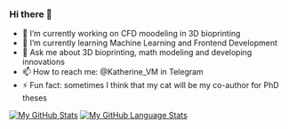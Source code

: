 ### Hi there 👋

- 🔭 I’m currently working on CFD moodeling in 3D bioprinting
- 🌱 I’m currently learning Machine Learning and Frontend Development
- 💬 Ask me about 3D bioprinting, math modeling and developing innovations
- 📫 How to reach me: @Katherine_VM in Telegram
- ⚡ Fun fact: sometimes I think that my cat will be my co-author for PhD theses

<!--
**KatVil/katvil** is a ✨ _special_ ✨ repository because its `README.md` (this file) appears on your GitHub profile.

Here are some ideas to get you started:

- 🔭 I’m currently working on ...
- 🌱 I’m currently learning ...
- 👯 I’m looking to collaborate on ...
- 🤔 I’m looking for help with ...
- 💬 Ask me about ...
- 📫 How to reach me: ...
- 😄 Pronouns: ...
- ⚡ Fun fact: ...
-->
[![My GitHub Stats](https://github-readme-stats.vercel.app/api/?username=katvil&count_private=true&theme=tokyonight&showicons=true)]()
[![My GitHub Language Stats](https://github-readme-stats.vercel.app/api/top-langs/?username=katvil&langs_count=5&theme=tokyonight)]()
